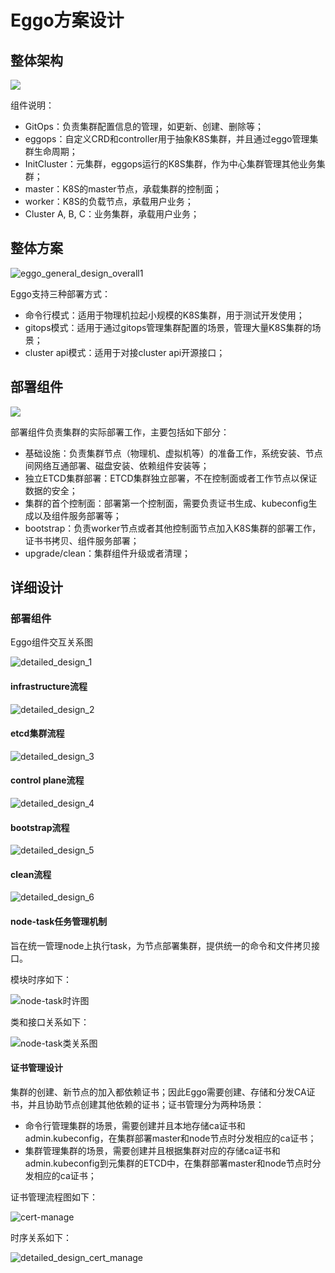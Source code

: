 # Eggo方案设计

## 整体架构

![](./imgs/eggo_general_design_overall.png)

组件说明：

- GitOps：负责集群配置信息的管理，如更新、创建、删除等；
- eggops：自定义CRD和controller用于抽象K8S集群，并且通过eggo管理集群生命周期；
- InitCluster：元集群，eggops运行的K8S集群，作为中心集群管理其他业务集群；
- master：K8S的master节点，承载集群的控制面；
- worker：K8S的负载节点，承载用户业务；
- Cluster A, B, C：业务集群，承载用户业务；

## 整体方案

![eggo_general_design_overall1](./imgs/eggo_general_design_overall1.png)

Eggo支持三种部署方式：

- 命令行模式：适用于物理机拉起小规模的K8S集群，用于测试开发使用；
- gitops模式：适用于通过gitops管理集群配置的场景，管理大量K8S集群的场景；
- cluster api模式：适用于对接cluster api开源接口；

## 部署组件

![](./imgs/eggo_general_design_deploy1.png)

部署组件负责集群的实际部署工作，主要包括如下部分：

- 基础设施：负责集群节点（物理机、虚拟机等）的准备工作，系统安装、节点间网络互通部署、磁盘安装、依赖组件安装等；
- 独立ETCD集群部署：ETCD集群独立部署，不在控制面或者工作节点以保证数据的安全；
- 集群的首个控制面：部署第一个控制面，需要负责证书生成、kubeconfig生成以及组件服务部署等；
- bootstrap：负责worker节点或者其他控制面节点加入K8S集群的部署工作，证书书拷贝、组件服务部署；
- upgrade/clean：集群组件升级或者清理；

## 详细设计

### 部署组件

Eggo组件交互关系图

![detailed_design_1](./imgs/detailed_design_1.png)

#### infrastructure流程

![detailed_design_2](./imgs/detailed_design_2.png)

#### etcd集群流程

![detailed_design_3](./imgs/detailed_design_3.png)

#### control plane流程

![detailed_design_4](./imgs/detailed_design_4.png)

#### bootstrap流程

![detailed_design_5](./imgs/detailed_design_5.png)

#### clean流程

![detailed_design_6](./imgs/detailed_design_6.png)

#### node-task任务管理机制

旨在统一管理node上执行task，为节点部署集群，提供统一的命令和文件拷贝接口。

模块时序如下：

![node-task时许图](./imgs/detailed_design_node_task_manager_1.png)

类和接口关系如下：

![node-task类关系图](./imgs/detailed_design_node_task_manager_2.png)

#### 证书管理设计

集群的创建、新节点的加入都依赖证书；因此Eggo需要创建、存储和分发CA证书，并且协助节点创建其他依赖的证书；证书管理分为两种场景：

- 命令行管理集群的场景，需要创建并且本地存储ca证书和admin.kubeconfig，在集群部署master和node节点时分发相应的ca证书；
- 集群管理集群的场景，需要创建并且根据集群对应的存储ca证书和admin.kubeconfig到元集群的ETCD中，在集群部署master和node节点时分发相应的ca证书；

证书管理流程图如下：

![cert-manage](./imgs/detailed_design_cert_manage_2.png)

时序关系如下：

![detailed_design_cert_manage](./imgs/detailed_design_cert_manage_1.png)


